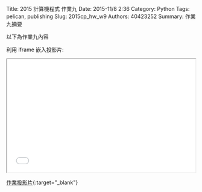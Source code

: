 Title: 2015 計算機程式 作業九
Date: 2015-11/8 2:36
Category: Python
Tags: pelican, publishing
Slug: 2015cp_hw_w9
Authors: 40423252
Summary: 作業九摘要

以下為作業九內容

利用 iframe 嵌入投影片:

<iframe src="40423252_cp_w9_p.html" width="500" height="300"></iframe>

[作業投影片](40423252_cp_w9_p.html){:target="_blank"}

